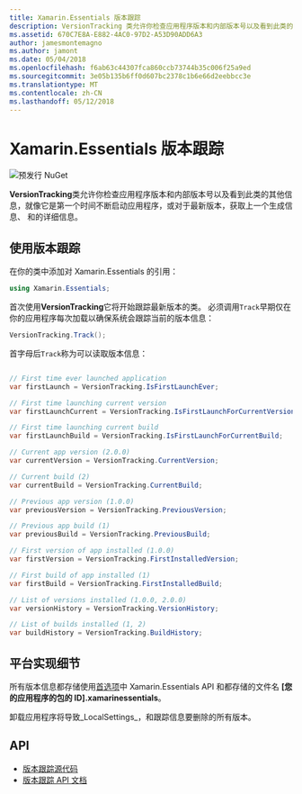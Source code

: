 ```yaml
---
title: Xamarin.Essentials 版本跟踪
description: VersionTracking 类允许你检查应用程序版本和内部版本号以及看到此类的其他信息，就像它是第一个时间不断启动应用程序，或对于最新版本，获取以前的生成信息、 和的详细信息。
ms.assetid: 670C7E8A-E882-4AC0-97D2-A53D90ADD6A3
author: jamesmontemagno
ms.author: jamont
ms.date: 05/04/2018
ms.openlocfilehash: f6ab63c44307fca860ccb73744b35c006f25a9ed
ms.sourcegitcommit: 3e05b135b6ff0d607bc2378c1b6e66d2eebbcc3e
ms.translationtype: MT
ms.contentlocale: zh-CN
ms.lasthandoff: 05/12/2018
---
```

# <a name="xamarinessentials-version-tracking"></a>Xamarin.Essentials 版本跟踪

![预发行 NuGet](~/media/shared/pre-release.png)

**VersionTracking**类允许你检查应用程序版本和内部版本号以及看到此类的其他信息，就像它是第一个时间不断启动应用程序，或对于最新版本，获取上一个生成信息、 和的详细信息。

## <a name="using-version-tracking"></a>使用版本跟踪

在你的类中添加对 Xamarin.Essentials 的引用：

```csharp
using Xamarin.Essentials;
```

首次使用**VersionTracking**它将开始跟踪最新版本的类。 必须调用`Track`早期仅在你的应用程序每次加载以确保系统会跟踪当前的版本信息：

```csharp
VersionTracking.Track();
```

首字母后`Track`称为可以读取版本信息：

```csharp

// First time ever launched application
var firstLaunch = VersionTracking.IsFirstLaunchEver;

// First time launching current version
var firstLaunchCurrent = VersionTracking.IsFirstLaunchForCurrentVersion;

// First time launching current build
var firstLaunchBuild = VersionTracking.IsFirstLaunchForCurrentBuild;

// Current app version (2.0.0)
var currentVersion = VersionTracking.CurrentVersion;

// Current build (2)
var currentBuild = VersionTracking.CurrentBuild;

// Previous app version (1.0.0)
var previousVersion = VersionTracking.PreviousVersion;

// Previous app build (1)
var previousBuild = VersionTracking.PreviousBuild;

// First version of app installed (1.0.0)
var firstVersion = VersionTracking.FirstInstalledVersion;

// First build of app installed (1)
var firstBuild = VersionTracking.FirstInstalledBuild;

// List of versions installed (1.0.0, 2.0.0)
var versionHistory = VersionTracking.VersionHistory;

// List of builds installed (1, 2)
var buildHistory = VersionTracking.BuildHistory;
```

## <a name="platform-implementation-specifics"></a>平台实现细节

所有版本信息都存储使用[首选项](preferences.md)中 Xamarin.Essentials API 和都存储的文件名 **[您的应用程序的包的 ID].xamarinessentials**。

卸载应用程序将导致_LocalSettings_，和跟踪信息要删除的所有版本。

## <a name="api"></a>API

- [版本跟踪源代码](https://github.com/xamarin/Essentials/tree/master/Xamarin.Essentials/VersionTracking)
- [版本跟踪 API 文档](xref:Xamarin.Essentials.VersionTracking)

